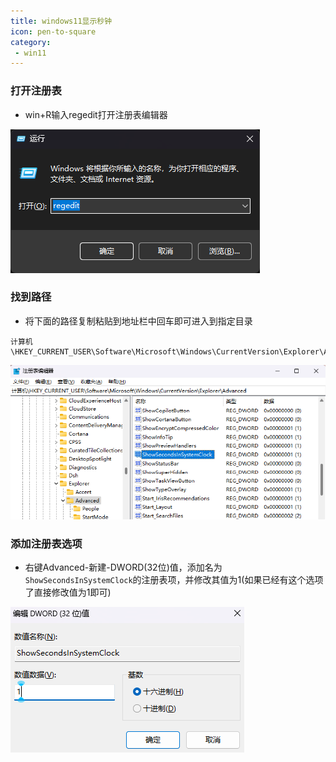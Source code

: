 ```yaml
---
title: windows11显示秒钟
icon: pen-to-square
category:
 - win11
---
```


### 打开注册表

- win+R输入regedit打开注册表编辑器

![进入注册表](../.vuepress/public/assets/image/note/windows11显示秒钟-1.png)

### 找到路径

- 将下面的路径复制粘贴到地址栏中回车即可进入到指定目录

```code
计算机\HKEY_CURRENT_USER\Software\Microsoft\Windows\CurrentVersion\Explorer\Advanced
```

![进入路径](../.vuepress/public/assets/image/note/windows11显示秒钟-2.png)

### 添加注册表选项

- 右键Advanced-新建-DWORD(32位)值，添加名为`ShowSecondsInSystemClock`的注册表项，并修改其值为1(如果已经有这个选项了直接修改值为1即可)

![编辑选项](../.vuepress/public/assets/image/note/windows11显示秒钟-3.png)
